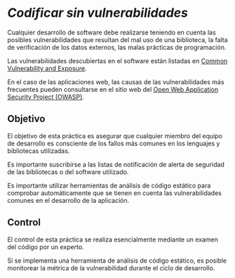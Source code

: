 _Codificar sin vulnerabilidades_
==========================

Cualquier desarrollo de software debe realizarse teniendo en cuenta las posibles vulnerabilidades que resultan del mal uso de una biblioteca, la falta de verificación de los datos externos, las malas prácticas de programación.

Las vulnerabilidades descubiertas en el software están listadas en [Common Vulnerability and Exposure](https://cve.mitre.org).

En el caso de las aplicaciones web, las causas de las vulnerabilidades más frecuentes pueden consultarse en el sitio web del [Open Web Application Security Project (OWASP)](https://www.owasp.org/index.php/Main_Page).

Objetivo
--------

El objetivo de esta práctica es asegurar que cualquier miembro del equipo de desarrollo es consciente de los fallos más comunes en los lenguajes y bibliotecas utilizadas.

Es importante suscribirse a las listas de notificación de alerta de seguridad de las bibliotecas o del software utilizado.

Es importante utilizar herramientas de análisis de código estático para comprobar automáticamente que se tienen en cuenta las vulnerabilidades comunes en el desarrollo de la aplicación.

Control
--------

El control de esta práctica se realiza esencialmente mediante un examen del código por un experto.

Si se implementa una herramienta de análisis de código estático, es posible monitorear la métrica de la vulnerabilidad durante el ciclo de desarrollo.
